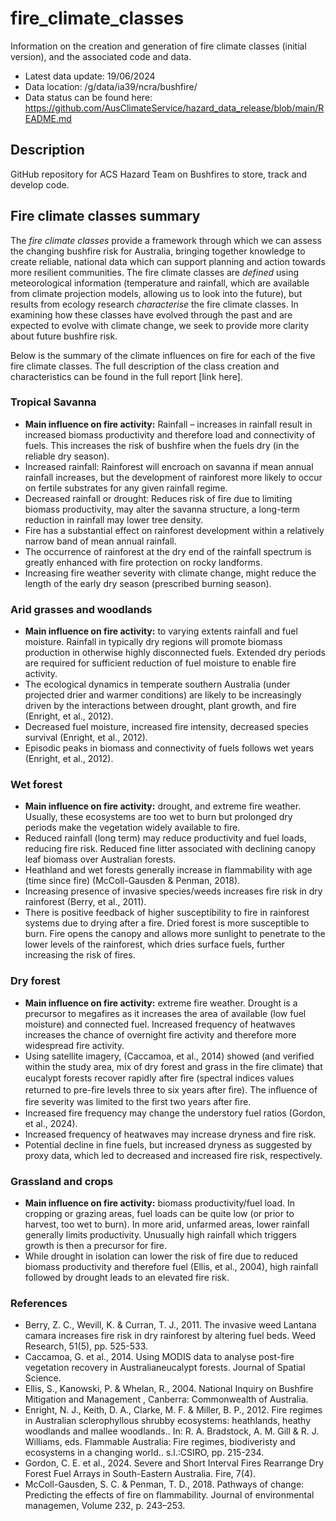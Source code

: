 # fire_climate_classes
Information on the creation and generation of fire climate classes (initial version), and the associated code and data.
- Latest data update: 19/06/2024
- Data location: /g/data/ia39/ncra/bushfire/
- Data status can be found here: https://github.com/AusClimateService/hazard_data_release/blob/main/README.md 

## Description
GitHub repository for ACS Hazard Team on Bushfires to store, track and develop code.

## Fire climate classes summary
The _fire climate classes_ provide a framework through which we can assess the changing bushfire risk for Australia, bringing together knowledge to create reliable, national data which can support planning and action towards more resilient communities. The fire climate classes are _defined_ using meteorological information (temperature and rainfall, which are available from climate projection models, allowing us to look into the future), but results from ecology research _characterise_ the fire climate classes. In examining how these classes have evolved through the past and are expected to evolve with climate change, we seek to provide more clarity about future bushfire risk. 

Below is the summary of the climate influences on fire for each of the five fire climate classes. The full description of the class creation and characteristics can be found in the full report [link here].

### Tropical Savanna
-	**Main influence on fire activity:** Rainfall – increases in rainfall result in increased biomass productivity and therefore load and connectivity of fuels. This increases the risk of bushfire when the fuels dry (in the reliable dry season).
-	Increased rainfall: Rainforest will encroach on savanna if mean annual rainfall increases, but the development of rainforest more likely to occur on fertile substrates for any given rainfall regime.
-	Decreased rainfall or drought: Reduces risk of fire due to limiting biomass productivity, may alter the savanna structure, a long-term reduction in rainfall may lower tree density.
-	Fire has a substantial effect on rainforest development within a relatively narrow band of mean annual rainfall.
-	The occurrence of rainforest at the dry end of the rainfall spectrum is greatly enhanced with fire protection on rocky landforms.
-	Increasing fire weather severity with climate change, might reduce the length of the early dry season (prescribed burning season).

### Arid grasses and woodlands
-	**Main influence on fire activity:** to varying extents rainfall and fuel moisture. Rainfall in typically dry regions will promote biomass production in otherwise highly disconnected fuels. Extended dry periods are required for sufficient reduction of fuel moisture to enable fire activity. 
-	The ecological dynamics in temperate southern Australia (under projected drier and warmer conditions) are likely to be increasingly driven by the interactions between drought, plant growth, and fire (Enright, et al., 2012).
-	Decreased fuel moisture, increased fire intensity, decreased species survival (Enright, et al., 2012).
-	Episodic peaks in biomass and connectivity of fuels follows wet years (Enright, et al., 2012).

### Wet forest
-	**Main influence on fire activity:** drought, and extreme fire weather. Usually, these ecosystems are too wet to burn but prolonged dry periods make the vegetation widely available to fire. 
-	Reduced rainfall (long term) may reduce productivity and fuel loads, reducing fire risk. Reduced fine litter associated with declining canopy leaf biomass over Australian forests.
-	Heathland and wet forests generally increase in flammability with age (time since fire) (McColl-Gausden & Penman, 2018).
-	Increasing presence of invasive species/weeds increases fire risk in dry rainforest (Berry, et al., 2011).
-	There is positive feedback of higher susceptibility to fire in rainforest systems due to drying after a fire. Dried forest is more susceptible to burn. Fire opens the canopy and allows more sunlight to penetrate to the lower levels of the rainforest, which dries surface fuels, further increasing the risk of fires. 

### Dry forest
-	**Main influence on fire activity:** extreme fire weather. Drought is a precursor to megafires as it increases the area of available (low fuel moisture) and connected fuel.  Increased frequency of heatwaves increases the chance of overnight fire activity and therefore more widespread fire activity.
-	Using satellite imagery, (Caccamoa, et al., 2014) showed (and verified within the study area, mix of dry forest and grass in the fire climate) that eucalypt forests recover rapidly after ﬁre (spectral indices values returned to pre-ﬁre levels three to six years after ﬁre). The inﬂuence of fire severity was limited to the ﬁrst two years after ﬁre.
-	Increased fire frequency may change the understory fuel ratios (Gordon, et al., 2024).
-	Increased frequency of heatwaves may increase dryness and fire risk.
-	Potential decline in fine fuels, but increased dryness as suggested by proxy data, which led to decreased and increased fire risk, respectively.

### Grassland and crops
-	**Main influence on fire activity:** biomass productivity/fuel load. In cropping or grazing areas, fuel loads can be quite low (or prior to harvest, too wet to burn). In more arid, unfarmed areas, lower rainfall generally limits productivity. Unusually high rainfall which triggers growth is then a precursor for fire.
-	While drought in isolation can lower the risk of fire due to reduced biomass productivity and therefore fuel (Ellis, et al., 2004), high rainfall followed by drought leads to an elevated fire risk.

### References
- Berry, Z. C., Wevill, K. & Curran, T. J., 2011. The invasive weed Lantana camara increases fire risk in dry rainforest by altering fuel beds. Weed Research, 51(5), pp. 525-533.
- Caccamoa, G. et al., 2014. Using MODIS data to analyse post-fire vegetation recovery in Australianeucalypt forests. Journal of Spatial Science.
- Ellis, S., Kanowski, P. & Whelan, R., 2004. National Inquiry on Bushfire Mitigation and Management , Canberra: Commonwealth of Australia.
- Enright, N. J., Keith, D. A., Clarke, M. F. & Miller, B. P., 2012. Fire regimes in Australian sclerophyllous shrubby ecosystems: heathlands, heathy woodlands and mallee woodlands.. In: R. A. Bradstock, A. M. Gill & R. J. Williams, eds. Flammable Australia: Fire regimes, biodiveristy and ecosystems in a changing world.. s.l.:CSIRO, pp. 215-234.
- Gordon, C. E. et al., 2024. Severe and Short Interval Fires Rearrange Dry Forest Fuel Arrays in South-Eastern Australia. Fire, 7(4).
- McColl-Gausden, S. C. & Penman, T. D., 2018. Pathways of change: Predicting the effects of fire on flammability. Journal of environmental managemen, Volume 232, p. 243–253.



